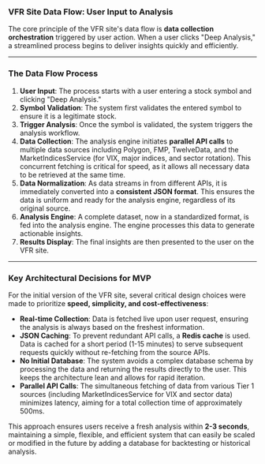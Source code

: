 ### **VFR Site Data Flow: User Input to Analysis**

The core principle of the VFR site's data flow is **data collection orchestration** triggered by user action. When a user clicks "Deep Analysis," a streamlined process begins to deliver insights quickly and efficiently.

***

### **The Data Flow Process**

1.  **User Input**: The process starts with a user entering a stock symbol and clicking "Deep Analysis."
2.  **Symbol Validation**: The system first validates the entered symbol to ensure it is a legitimate stock.
3.  **Trigger Analysis**: Once the symbol is validated, the system triggers the analysis workflow.
4.  **Data Collection**: The analysis engine initiates **parallel API calls** to multiple data sources including Polygon, FMP, TwelveData, and the MarketIndicesService (for VIX, major indices, and sector rotation). This concurrent fetching is critical for speed, as it allows all necessary data to be retrieved at the same time.
5.  **Data Normalization**: As data streams in from different APIs, it is immediately converted into a **consistent JSON format**. This ensures the data is uniform and ready for the analysis engine, regardless of its original source.
6.  **Analysis Engine**: A complete dataset, now in a standardized format, is fed into the analysis engine. The engine processes this data to generate actionable insights.
7.  **Results Display**: The final insights are then presented to the user on the VFR site.

***

### **Key Architectural Decisions for MVP**

For the initial version of the VFR site, several critical design choices were made to prioritize **speed, simplicity, and cost-effectiveness**:

* **Real-time Collection**: Data is fetched live upon user request, ensuring the analysis is always based on the freshest information.
* **JSON Caching**: To prevent redundant API calls, a **Redis cache** is used. Data is cached for a short period (1-15 minutes) to serve subsequent requests quickly without re-fetching from the source APIs.
* **No Initial Database**: The system avoids a complex database schema by processing the data and returning the results directly to the user. This keeps the architecture lean and allows for rapid iteration.
* **Parallel API Calls**: The simultaneous fetching of data from various Tier 1 sources (including MarketIndicesService for VIX and sector data) minimizes latency, aiming for a total collection time of approximately 500ms.

This approach ensures users receive a fresh analysis within **2-3 seconds**, maintaining a simple, flexible, and efficient system that can easily be scaled or modified in the future by adding a database for backtesting or historical analysis.